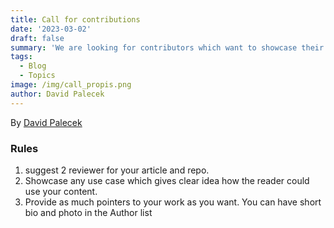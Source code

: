 ```yaml
---
title: Call for contributions
date: '2023-03-02'
draft: false
summary: 'We are looking for contributors which want to showcase their skills, miniprojects and tricks'
tags:
  - Blog
  - Topics
image: /img/call_propis.png
author: David Palecek
---
```


By [David Palecek](https://www.linkedin.com/in/david-palecek-he-him-49478b21b/)

### Rules
1. suggest 2 reviewer for your article and repo.
2. Showcase any use case which gives clear idea how the reader could use your content.
3. Provide as much pointers to your work as you want. You can have short bio and photo in the Author list
